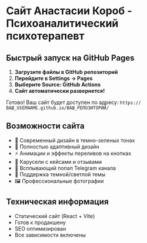 # Сайт Анастасии Короб - Психоаналитический психотерапевт

## Быстрый запуск на GitHub Pages

1. **Загрузите файлы в GitHub репозиторий**
2. **Перейдите в Settings → Pages**
3. **Выберите Source: GitHub Actions**
4. **Сайт автоматически развернется!**

Готово! Ваш сайт будет доступен по адресу: `https://ВАШ_USERNAME.github.io/ВАШ_РЕПОЗИТОРИЙ/`

## Возможности сайта

- 🎨 Современный дизайн в темно-зеленых тонах
- 📱 Полностью адаптивный дизайн  
- ⚡ Анимации и эффекты переливов на кнопках
- 🔄 Карусели с кейсами и отзывами
- 💬 Всплывающий попап Telegram канала
- 🌙 Поддержка темной/светлой темы
- 🖼️ Профессиональные фотографии

## Техническая информация

- Статический сайт (React + Vite)
- Готов к продакшену
- SEO оптимизирован
- Все зависимости включены
